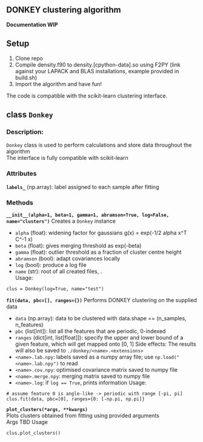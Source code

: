 DONKEY clustering algorithm
---------------------------

**Documentation WIP**

## Setup
1. Clone repo
2. Compile density.f90 to density.[cpython-data].so using F2PY
   (link against your LAPACK and BLAS installations, example provided in build.sh)
3. Import the algorithm and have fun!

The code is compatible with the scikit-learn clustering interface.

## class `Donkey`

### Description:
`Donkey` class is used to perform calculations and store data throughout the algorithm  
The interface is fully compatible with scikit-learn

### Attributes
**`labels_`**
(np.array): label assigned to each sample after fitting

### Methods

**`__init__(alpha=1, beta=1, gamma=1, abramson=True, log=False, name="clusters")`**
Creates a `Donkey` instance  
- `alpha` (float): widening factor for gaussians g(x) = exp(-1/2 alpha x^T C^-1 x)  
- `beta` (float): gives merging threshold as exp(-beta)  
- `gamma` (float): outlier threshold as a fraction of cluster centre height  
- `abramson` (bool): adapt covariances locally  
- `log` (bool): produce a log file  
- `name` (str): root of all created files, <name>.<extensions>  
Usage:
```
clus = Donkey(log=True, name="test")
```

**`fit(data, pbc=[], ranges={})`**
Performs DONKEY clustering on the supplied data  
- `data` (np.array): data to be clustered with data.shape == (n_samples, n_features)
- `pbc` (list[int]): list all the features that are periodic, 0-indexed
- `ranges` (dict[int, list[float]]): specify the upper and lower bound of a given feature, which will get mapped onto [0, 1]
Side effects:
The results will also be saved to `./donkey/<name>.<extensions>`
- `<name>.lab.npy`: labels saved as a numpy array file; use `np.load("<name>.lab.npy")` to read
- `<name>.cov.npy`: optimised covariance matrix saved to numpy file
- `<name>.merge.npy`: merging matrix saved to numpy file
- `<name>.log`: if `log == True`, prints information
Usage:
```
# assume feature 0 is angle-like -> periodic with range [-pi, pi]
clus.fit(data, pbc=[0], ranges={0: [-np.pi, np.pi]}
```

**`plot_clusters(*args, **kwargs)`**  
Plots clusters obtained from fitting using provided arguments  
Args TBD
Usage
```
clus.plot_clusters()
```


